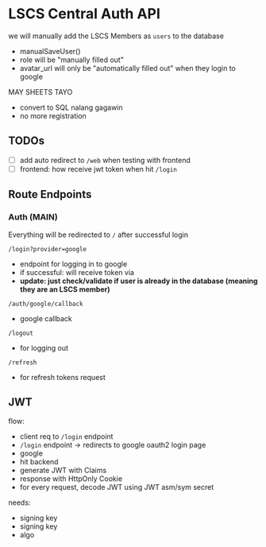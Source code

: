 # LSCS Central Auth API


we will manually add the LSCS Members as `users` to the database
- manualSaveUser()
- role will be "manually filled out"
- avatar_url will only be "automatically filled out" when they login to google

MAY SHEETS TAYO
- convert to SQL nalang gagawin
- no more registration

## TODOs

- [ ] add auto redirect to `/web` when testing with frontend 
- [ ] frontend: how receive jwt token when hit `/login`

## Route Endpoints

### Auth (MAIN)

Everything will be redirected to `/` after successful login

`/login?provider=google`
- endpoint for logging in to google
- if successful: will receive token via 
- **update: just check/validate if user is already in the database (meaning they are an LSCS member)**

`/auth/google/callback`
- google callback

`/logout`
- for logging out

`/refresh`
- for refresh tokens request


## JWT

flow:
- client req to `/login` endpoint
-  `/login` endpoint -> redirects to google oauth2 login page
-  google
- hit backend
- generate JWT with Claims
-  response with HttpOnly Cookie
-  for every request, decode JWT using JWT asm/sym secret

needs:
- signing key
- signing key
- algo
